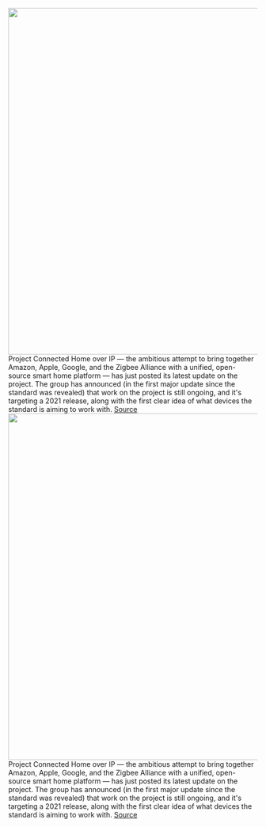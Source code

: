 <img src='https://cdn.vox-cdn.com/thumbor/h7s7IY4AmNHF02cyIf3KCNdqWcw=/0x0:2040x1360/1200x800/filters:focal(857x517:1183x843)/cdn.vox-cdn.com/uploads/chorus_image/image/67370205/vpavic_191010_3722_0012.0.jpg' width='700px' /><br/>
Project Connected Home over IP — the ambitious attempt to bring together Amazon, Apple, Google, and the Zigbee Alliance with a unified, open-source smart home platform — has just posted its latest update on the project. The group has announced (in the first major update since the standard was revealed) that work on the project is still ongoing, and it's targeting a 2021 release, along with the first clear idea of what devices the standard is aiming to work with.
<a href='https://www.theverge.com/2020/9/8/21427139/amazon-apple-google-zigbee-alliance-open-source-smart-home-standard-2021-launch'> Source <a/><img src='https://cdn.vox-cdn.com/thumbor/h7s7IY4AmNHF02cyIf3KCNdqWcw=/0x0:2040x1360/1200x800/filters:focal(857x517:1183x843)/cdn.vox-cdn.com/uploads/chorus_image/image/67370205/vpavic_191010_3722_0012.0.jpg' width='700px' /><br/>
Project Connected Home over IP — the ambitious attempt to bring together Amazon, Apple, Google, and the Zigbee Alliance with a unified, open-source smart home platform — has just posted its latest update on the project. The group has announced (in the first major update since the standard was revealed) that work on the project is still ongoing, and it's targeting a 2021 release, along with the first clear idea of what devices the standard is aiming to work with.
<a href='https://www.theverge.com/2020/9/8/21427139/amazon-apple-google-zigbee-alliance-open-source-smart-home-standard-2021-launch'> Source <a/>